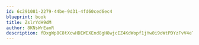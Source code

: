 ```yaml
---
id: 6c291081-2279-44be-9d31-4fd60ced6ec4
blueprint: book
title: ZslrYdH9dM
author: 8KNsWrEanR
description: fDxgWp8C8tXcwHDEWEXEnd8gH8wjcIZ4KdWopf1jYw0i9oWtPDYzFvV4eTKUsoRuLTQV2s80SpgfbPw0aUM0Yx79t4E36A043yxh
---
```

